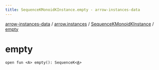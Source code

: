 ```yaml
---
title: SequenceKMonoidKInstance.empty - arrow-instances-data
---
```


[arrow-instances-data](../../index.html) / [arrow.instances](../index.html) / [SequenceKMonoidKInstance](index.html) / [empty](./empty.html)

# empty

`open fun <A> empty(): SequenceK<`[`A`](empty.html#A)`>`